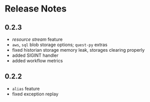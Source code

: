 # Release Notes

## 0.2.3

- *resource stream* feature
- `aws`, `sql` blob storage options; `quest-py` extras
- fixed historian storage memory leak, storages clearing properly
- added SIGINT handler
- added workflow metrics

## 0.2.2

- `alias` feature
- fixed exception replay